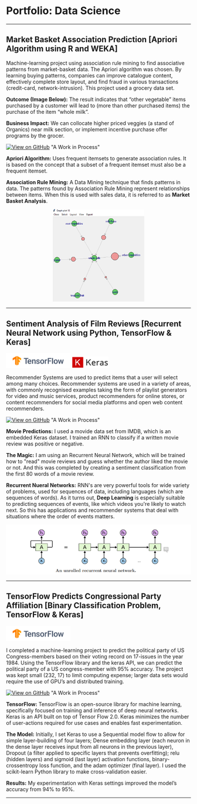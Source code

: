 # Portfolio: Data Science 
---
## Market Basket Association Prediction [Apriori Algorithm using R and WEKA]

Machine-learning project using association rule mining to find associative patterns from market-basket data.  The Apriori algorithm was chosen.  By learning buying patterns, companies can improve catalogue content, effectively complete store layout, and find fraud in various transactions (credit-card, network-intrusion). This project used a grocery data set.

**Outcome (Image Below):** The result indicates that “other vegetable” items purchased by a customer will lead to (more than other purchased items) the purchase of the item “whole milk”.  

**Business Impact:**  We can collocate higher priced veggies (a stand of Organics) near milk section, or implement incentive purchase offer programs by the grocer. 

[![View on GitHub](https://img.shields.io/badge/GitHub-View_on_GitHub-blue?logo=GitHub)](https://github.com/markkrickovich/AssociationRuleMining)  "A Work in Process"

**Apriori Algorithm:** Uses frequent itemsets to generate association rules. It is based on the concept that a subset of a frequent itemset must also be a frequent itemset. 

**Association Rule Mining:** A Data Mining technique that finds patterns in data. The patterns found by Association Rule Mining represent relationships between items. When this is used with sales data, it is referred to as **Market Basket Analysis**.

<center><img src="assets/img/R Apriori Graph Plot.PNG" width="250"/></center>

---
## Sentiment Analysis of Film Reviews [Recurrent Neural Network using Python, TensorFlow & Keras]
<p float="left">
  <img src="assets/img/TFlow.png" width="175" />
  <img src="assets/img/keras.png" width="100" /> 
 </p>
Recommender Systems are used to predict items that a user will select among many choices. Recommender systems are used in a variety of areas, with commonly recognised examples taking the form of playlist generators for video and music services, product recommenders for online stores, or content recommenders for social media platforms and open web content recommenders.

[![View on GitHub](https://img.shields.io/badge/GitHub-View_on_GitHub-blue?logo=GitHub)](https://github.com/markkrickovich/Recurrent-Neural-Network)  "A Work in Process"

**Movie Predictions:** I used a movide data set from IMDB, which is an embedded Keras dataset.  I trained an RNN to classify if a written movie review was positive or negative. 

**The Magic:** I am using an Recurrent Neural Network, which will be trained how to "read" movie reviews and guess whether the author liked the movie or not. And this was completed by creating a sentiment classification from the first 80 words of a movie review.<br>

**Recurrent Nueral Networks:** RNN's are very powerful tools for wide variety of problems, used for sequences of data, including languages (which are sequences of words).  As it turns out, **Deep Learning** is especially suitable to predicting sequences of events, like which videos you're likely to watch next.  So this has applications and recommender systems that deal with situations where the order of events matters.

<center><img src="assets/img/RNN.png"></center>

---
## TensorFlow Predicts Congressional Party Affiliation [Binary Classification Problem, TensorFlow & Keras]
<p float="left">
  <img src="assets/img/TFlow.png" width="175" />
  </p>
I completed a machine-learning project to predict the political party of US Congress-members based on their voting record on 17-issues in the year 1984.  Using the TensorFlow library and the keras API, we can predict the political party of a US congress-member with 95% accuracy.  The project was kept small (232, 17) to limit computing expense; larger data sets would require the use of GPU’s and distributed training.  

[![View on GitHub](https://img.shields.io/badge/GitHub-View_on_GitHub-blue?logo=GitHub)](https://github.com/markkrickovich/Recurrent-Neural-Network)  "A Work in Process"


**TensorFlow:** TensorFlow is an open-source library for machine learning, specifically focused on training and inference of deep neural networks.  Keras is an API built on top of Tensor Flow 2.0.  Keras minimizes the number of user-actions required for use cases and enables fast experimentation. 

**The Model:** Initially, I set Keras to use a Sequential model flow to allow for simple layer-building of four layers; Dense embedding layer (each neuron in the dense layer receives input from all neurons in the previous layer), Dropout (a filter applied to specific layers that prevents overfitting); relu (hidden layers) and sigmoid (last layer) activation functions, binary-crossentropy loss function, and the adam optimizer (final layer).  I used the scikit-learn Python library to make cross-validation easier.  

**Results:** My experimentation with Keras settings improved the model’s accuracy from 94% to 95%.  
 

---
